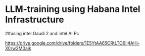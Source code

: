# LLM-training using Habana Intel Infrastructure 

##using intel Gaudi 2 and intel AI Pc

https://drive.google.com/drive/folders/1E5YtAA65CRtLTO6ij4AHi-X0rw2M0aik
